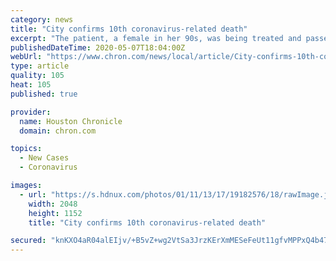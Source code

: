 ```yaml
---
category: news
title: "City confirms 10th coronavirus-related death"
excerpt: "The patient, a female in her 90s, was being treated and passed away at Midland Memorial Hospital. She was a resident at Midland Medical Lodge."
publishedDateTime: 2020-05-07T18:04:00Z
webUrl: "https://www.chron.com/news/local/article/City-confirms-10th-coronavirus-related-death-15254231.php"
type: article
quality: 105
heat: 105
published: true

provider:
  name: Houston Chronicle
  domain: chron.com

topics:
  - New Cases
  - Coronavirus

images:
  - url: "https://s.hdnux.com/photos/01/11/13/17/19182576/18/rawImage.jpg"
    width: 2048
    height: 1152
    title: "City confirms 10th coronavirus-related death"

secured: "knKXO4aR04alEIjv/+B5vZ+wg2VtSa3JrzKErXmMESeFeUt11gfvMPPxQ4b47Q/i3XrwwyzKOQjlQ+WrHX+yZKW6c0rZMz3jwhwlnhaB8qHsI1EcoinJjvuIqNYKES6k0RsczCTQ/kwQ7wajkIkTAxgXKeROMO2QmaEDzVMHFvd53eDV6ZqzmepxImSaOA+ke9+iViYC5mtDAi3pwGtmR0C296te9KTOGu1MQcbUhU6VNmSGt2/OVTYIITSt8Bvt9LKWbjjTev97FiLs6DJQ1ZzE72DEUE/jLd5fOECeAIK0j9CSQhK+iNiehwyt0ck8hdYrhv+nW8XDUDWh8lo8WDZLdZnn8DsF9eVQUvQ8ruIn0vuBkyT3QaX0XBNiDDCo8wozcaeyXJnN/SbYqvNdwr4PR5nnpiwsSbC4124GdX26tPDSvE9gLHRm8LcWAbkCffb5kd+gTK+bChAESCP5jatu03DHtpfHD85uldNAhMo=;lJktHZqvF0VPH+eZJXNmlw=="
---
```


